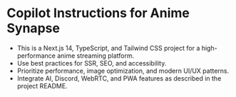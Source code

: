 <!-- Use this file to provide workspace-specific custom instructions to Copilot. For more details, visit https://code.visualstudio.com/docs/copilot/copilot-customization#_use-a-githubcopilotinstructionsmd-file -->

# Copilot Instructions for Anime Synapse
- This is a Next.js 14, TypeScript, and Tailwind CSS project for a high-performance anime streaming platform.
- Use best practices for SSR, SEO, and accessibility.
- Prioritize performance, image optimization, and modern UI/UX patterns.
- Integrate AI, Discord, WebRTC, and PWA features as described in the project README.
